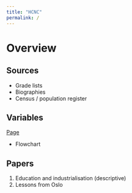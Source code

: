```yaml
---
title: "HCNC"
permalink: /
---
```



# Overview

## Sources
- Grade lists
- Biographies
- Census / population register

## Variables
[Page](variables)
- Flowchart

## Papers
1. Education and industrialisation (descriptive)
2. Lessons from Oslo
